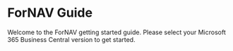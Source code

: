 # ForNAV Guide

Welcome to the ForNAV getting started guide. Please select your Microsoft 365 Business Central version to get started.

